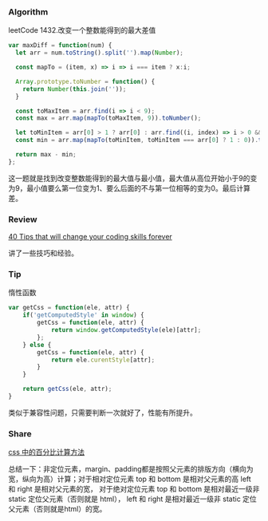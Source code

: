 
### Algorithm

leetCode 1432.改变一个整数能得到的最大差值

``` javascript
var maxDiff = function(num) {
  let arr = num.toString().split('').map(Number);

  const mapTo = (item, x) => i => i === item ? x:i;

  Array.prototype.toNumber = function() {
    return Number(this.join(''));
  }

  const toMaxItem = arr.find(i => i < 9);
  const max = arr.map(mapTo(toMaxItem, 9)).toNumber();

  let toMinItem = arr[0] > 1 ? arr[0] : arr.find((i, index) => i > 0 && index > 0 && i !== arr[0]);
  const min = arr.map(mapTo(toMinItem, toMinItem === arr[0] ? 1 : 0)).toNumber();

  return max - min;
};
```
这一题就是找到改变整数能得到的最大值与最小值，最大值从高位开始小于9的变为9，最小值要么第一位变为1、要么后面的不与第一位相等的变为0。最后计算差。

### Review

[40 Tips that will change your coding skills forever](https://medium.com/swlh/40-tips-that-will-change-your-coding-skills-forever-bf9d6b936ccc)

讲了一些技巧和经验。

### Tip

惰性函数

```javascript
var getCss = function(ele, attr) {
    if('getComputedStyle' in window) {
        getCss = function(ele, attr) {
            return window.getComputedStyle(ele)[attr];
        };
    } else {
        getCss = function(ele, attr) {
            return ele.curentStyle[attr];
        }
    }

    return getCss(ele, attr);
}
```

类似于兼容性问题，只需要判断一次就好了，性能有所提升。

### Share

[css 中的百分比计算方法](https://www.runoob.com/w3cnote/css-percentage-calculation.html)

总结一下：非定位元素，margin、padding都是按照父元素的排版方向（横向为宽，纵向为高）计算；对于相对定位元素 top 和 bottom 是相对父元素的高 left 和 right 是相对父元素的宽，
对于绝对定位元素 top 和 bottom 是相对最近一级非 static 定位父元素（否则就是 html）， left 和 right 是相对最近一级非 static 定位父元素（否则就是html）的宽。